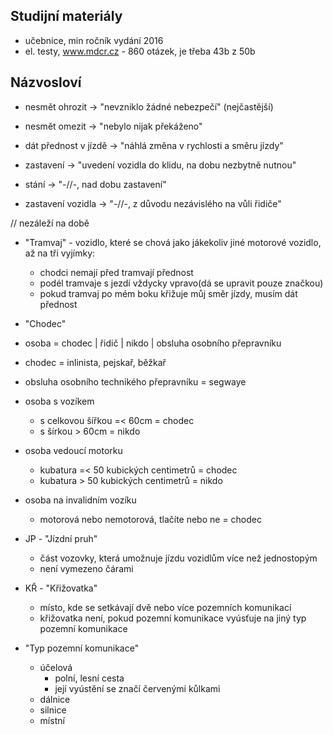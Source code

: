 ## Studijní materiály

- učebnice, min ročník vydání 2016
- el. testy, www.mdcr.cz - 860 otázek, je třeba 43b z 50b

## Názvosloví

- nesmět ohrozit -> "nevzniklo žádné nebezpečí" (nejčastější)
- nesmět omezit -> "nebylo nijak překáženo"
- dát přednost v jízdě -> "náhlá změna v rychlosti a směru jízdy"

- zastavení -> "uvedení vozidla do klidu, na dobu nezbytně nutnou"
- stání -> "-//-, nad dobu zastavení"
- zastavení vozidla -> "-//-, z důvodu nezávislého na vůli řidiče"

// nezáleží na době

- "Tramvaj" - vozidlo, které se chová jako jákekoliv jiné motorové vozidlo, až na tři vyjímky:

  - chodci nemají před tramvají přednost
  - podél tramvaje s jezdí vždycky vpravo(dá se upravit pouze značkou)
  - pokud tramvaj po mém boku křižuje můj směr jízdy, musím dát přednost

- "Chodec"

- osoba = chodec | řidič | nikdo | obsluha osobního přepravníku
- chodec = inlinista, pejskař, běžkař
- obsluha osobního technikého přepravníku = segwaye

- osoba s vozíkem

  - s celkovou šířkou =< 60cm = chodec
  - s šírkou > 60cm = nikdo

- osoba vedoucí motorku

  - kubatura =< 50 kubických centimetrů = chodec
  - kubatura > 50 kubických centimetrů = nikdo

- osoba na invalidním vozíku

  - motorová nebo nemotorová, tlačíte nebo ne = chodec

- JP - "Jízdní pruh"

  - část vozovky, která umožnuje jízdu vozidlům více než jednostopým
  - není vymezeno čárami

- KŘ - "Křižovatka"

  - místo, kde se setkávají dvě nebo více pozemních komunikací
  - křižovatka není, pokud pozemní komunikace vyúsťuje na jiný typ pozemní komunikace

- "Typ pozemní komunikace"

  - účelová
    - polní, lesní cesta
    - její vyústění se značí červenými kůlkami
  - dálnice
  - silnice
  - místní
